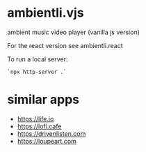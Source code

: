# ambientli.vjs

ambient music video player (vanilla js version)

For the react version see ambientli.react

To run a local server:
    
    `npx http-server .`


# similar apps
- https://life.io
- https://lofi.cafe
- https://drivenlisten.com
- https://loupeart.com


